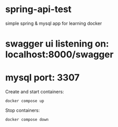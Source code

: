 # spring-api-test
simple spring & mysql app for learning docker

# swagger ui listening on: localhost:8000/swagger

# mysql port: 3307

Create and start containers:
```
docker compose up
```

Stop containers:
```
docker compose down
```
